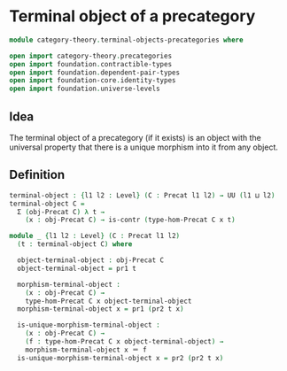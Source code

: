 #  Terminal object of a precategory

```agda
module category-theory.terminal-objects-precategories where

open import category-theory.precategories
open import foundation.contractible-types
open import foundation.dependent-pair-types
open import foundation-core.identity-types
open import foundation.universe-levels
```

## Idea

The terminal object of a precategory (if it exists) is an object with the universal property that there is a unique morphism into it from any object.

## Definition

```agda
terminal-object : {l1 l2 : Level} (C : Precat l1 l2) → UU (l1 ⊔ l2)
terminal-object C =
  Σ (obj-Precat C) λ t →
    (x : obj-Precat C) → is-contr (type-hom-Precat C x t)

module _ {l1 l2 : Level} (C : Precat l1 l2)
  (t : terminal-object C) where

  object-terminal-object : obj-Precat C
  object-terminal-object = pr1 t

  morphism-terminal-object :
    (x : obj-Precat C) →
    type-hom-Precat C x object-terminal-object
  morphism-terminal-object x = pr1 (pr2 t x)

  is-unique-morphism-terminal-object :
    (x : obj-Precat C) →
    (f : type-hom-Precat C x object-terminal-object) →
    morphism-terminal-object x ＝ f
  is-unique-morphism-terminal-object x = pr2 (pr2 t x)
```
